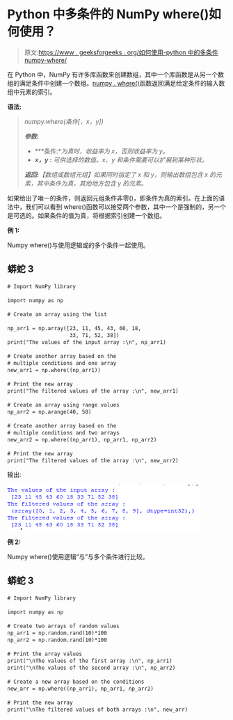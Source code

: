 # Python 中多条件的 NumPy where()如何使用？

> 原文:[https://www . geeksforgeeks . org/如何使用-python 中的多条件 numpy-where/](https://www.geeksforgeeks.org/how-to-use-numpy-where-with-multiple-conditions-in-python/)

在 Python 中，NumPy 有许多库函数来创建数组，其中一个库函数是从另一个数组的满足条件中创建一个数组。[numpy . where()](https://www.geeksforgeeks.org/numpy-where-in-python/)函数返回满足给定条件的输入数组中元素的索引。

**语法:**

> *numpy.where(条件[，x，y])*
> 
> ***参数:***
> 
> *   ***条件:**为真时，收益率为 x，否则收益率为 y。*
> *   ***x，y :** 可供选择的数值。x、y 和条件需要可以扩展到某种形状。*
> 
> ***返回:**【数组或数组元组】如果同时指定了 x 和 y，则输出数组包含 x 的元素，其中条件为真，其他地方包含 y 的元素。*

如果给出了唯一的条件，则返回元组条件非零()，即条件为真的索引。在上面的语法中，我们可以看到 where()函数可以接受两个参数，其中一个是强制的，另一个是可选的。如果条件的值为真，将根据索引创建一个数组。

**例 1:**

Numpy where()与使用逻辑或的多个条件一起使用。

## 蟒蛇 3

```
# Import NumPy library

import numpy as np

# Create an array using the list

np_arr1 = np.array([23, 11, 45, 43, 60, 18, 
                    33, 71, 52, 38])
print("The values of the input array :\n", np_arr1)

# Create another array based on the 
# multiple conditions and one array
new_arr1 = np.where((np_arr1))

# Print the new array
print("The filtered values of the array :\n", new_arr1)

# Create an array using range values
np_arr2 = np.arange(40, 50)

# Create another array based on the 
# multiple conditions and two arrays
new_arr2 = np.where((np_arr1), np_arr1, np_arr2)

# Print the new array
print("The filtered values of the array :\n", new_arr2)
```

输出:

![](img/2008760bd7f1a2bc22bfdb56d73331a1.png)

**例 2:**

Numpy where()使用逻辑“与”与多个条件进行比较。

## 蟒蛇 3

```
# Import NumPy library

import numpy as np

# Create two arrays of random values
np_arr1 = np.random.rand(10)*100
np_arr2 = np.random.rand(10)*100

# Print the array values
print("\nThe values of the first array :\n", np_arr1)
print("\nThe values of the second array :\n", np_arr2)

# Create a new array based on the conditions
new_arr = np.where((np_arr1), np_arr1, np_arr2)

# Print the new array
print("\nThe filtered values of both arrays :\n", new_arr)
```
